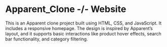 # Apparent_Clone -/- Website
This is an Apparent clone project built using HTML, CSS, and JavaScript. It includes a responsive homepage. The design is inspired by Apparent’s layout, and it supports basic interactions like product hover effects, search bar functionality, and category filtering.
